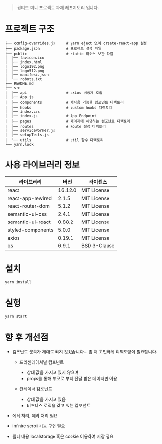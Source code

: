 > 원티드 미니 프로젝트 과제 레포지토리 입니다.

# 프로젝트 구조

```
├── config-overrides.js     # yarn eject 없이 create-react-app 설정
├── package.json            # 프로젝트 설정 파일
├── public                  # static 리소스 보관 파일
|  ├── favicon.ico
|  ├── index.html
|  ├── logo192.png
|  ├── logo512.png
|  ├── manifest.json
|  └── robots.txt
├── README.md
├── src
|  ├── api                  # axios 비동기 호출
|  ├── App.js
|  ├── components           # 재사용 가능한 컴포넌트 디렉토리
|  ├── hooks                # custom hooks 디렉토리
|  ├── index.css
|  ├── index.js             # App Endpoint
|  ├── pages                # 페이지에 해당하는 컴포넌트 디렉토리
|  ├── routes               # Route 설정 디렉토리
|  ├── serviceWorker.js
|  ├── setupTests.js
|  └── utils                # util 함수 디렉토리
└── yarn.lock
```

# 사용 라이브러리 정보

| 라이브러리        | 버전    | 라이센스     |
| ----------------- | ------- | ------------ |
| react             | 16.12.0 | MIT License  |
| react-app-rewired | 2.1.5   | MIT License  |
| react-router-dom  | 5.1.2   | MIT License  |
| semantic-ui-css   | 2.4.1   | MIT License  |
| semantic-ui-react | 0.88.2  | MIT License  |
| styled-components | 5.0.0   | MIT License  |
| axios             | 0.19.1  | MIT License  |
| qs                | 6.9.1   | BSD 3-Clause |

# 설치

```bash
yarn install
```

# 실행

```bash
yarn start
```

# 향 후 개선점

- 컴포넌트 분리가 제대로 되지 않았습니다... 좀 더 고민하게 리팩토링이 필요합니다.

  - 프리젠테이셔널 컴포넌트

    - 상태 값을 가지고 있지 않으며
    - props를 통해 부모로 부터 전달 받은 데이터만 이용

  - 컨테이너 컴포넌트
    - 상태 값을 가지고 있음
    - 비즈니스 로직을 갖고 있는 컴포넌트

- 에러 처리, 예외 처리 필요
- infinite scroll 기능 구현 필요
- 필터 내용 localstorage 혹은 cookie 이용하여 저장 필요
